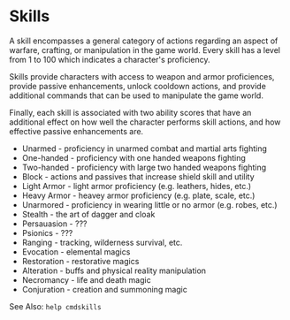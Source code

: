 # Skills
A skill encompasses a general category of actions regarding an aspect of
warfare, crafting, or manipulation in the game world. Every skill has a level
from 1 to 100 which indicates a character's proficiency.

Skills provide characters with access to weapon and armor proficiences, provide
passive enhancements, unlock cooldown actions, and provide additional commands
that can be used to manipulate the game world.

Finally, each skill is associated with two ability scores that have an
additional effect on how well the character performs skill actions, and how
effective passive enhancements are.

* Unarmed - proficiency in unarmed combat and martial arts fighting
* One-handed - proficiency with one handed weapons fighting
* Two-handed - proficiency with large two handed weapons fighting
* Block - actions and passives that increase shield skill and utility
* Light Armor - light armor proficiency (e.g. leathers, hides, etc.)
* Heavy Armor - heavey armor proficiency (e.g. plate, scale, etc.)
* Unarmored - proficiency in wearing little or no armor (e.g. robes, etc.)
* Stealth - the art of dagger and cloak
* Persauasion - ???
* Psionics - ???
* Ranging - tracking, wilderness survival, etc.
* Evocation - elemental magics
* Restoration - restorative magics
* Alteration - buffs and physical reality manipulation
* Necromancy - life and death magic
* Conjuration - creation and summoning magic




See Also: `help cmdskills`
